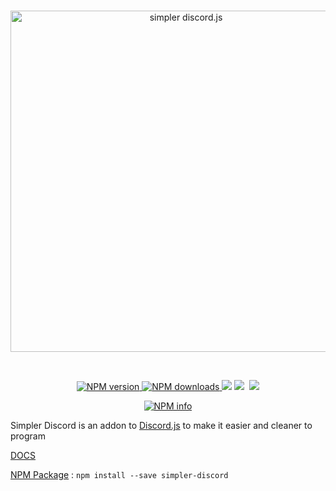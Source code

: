 <div align="center">
  <br />
  <p>
    <a href="https://github.com/DusterTheFirst/SimplerDiscord"><img src="http://i.imgur.com/ypJWwIr.png" width="546" alt="simpler discord.js" /></a>
  </p>
  <br />
  <p>
    <a href="https://www.npmjs.com/package/simpler-discord" align="center" style="width:100%">
      <img src="https://img.shields.io/npm/v/simpler-discord.svg?maxAge=3600" alt="NPM version" />
      <img src="https://img.shields.io/npm/dt/simpler-discord.svg?maxAge=3600" alt="NPM downloads" />
    </a>
    <a href="https://codeclimate.com/github/DusterTheFirst/SimplerDiscord"><img src="https://codeclimate.com/github/DusterTheFirst/SimplerDiscord/badges/gpa.svg"/></a>
    <a href="https://codeclimate.com/github/DusterTheFirst/SimplerDiscord"><img src="https://codeclimate.com/github/DusterTheFirst/SimplerDiscord/badges/issue_count.svg" /></a>
    <a><img sec="https://img.shields.io/github/issues/badges/shields.svg"/></a>
    <a href="https://DISCORDAPP.COm"><img src="https://img.shields.io/discord/102860784329052160.svg"/></a>
  </p>
  <p>
    <a href="https://nodei.co/npm/simpler-discord/"><img src="https://nodei.co/npm/simpler-discord.png?downloads=true&stars=true" alt="NPM info" /></a>
  </p>
</div>

Simpler Discord is an addon to [Discord.js](https://discord.js.org/#/) to make it easier and cleaner to program

[DOCS](https://github.com/DusterTheFirst/SimplerDiscord/wiki)

[NPM Package](https://www.npmjs.com/package/simpler-discord) : ```npm install --save simpler-discord```

